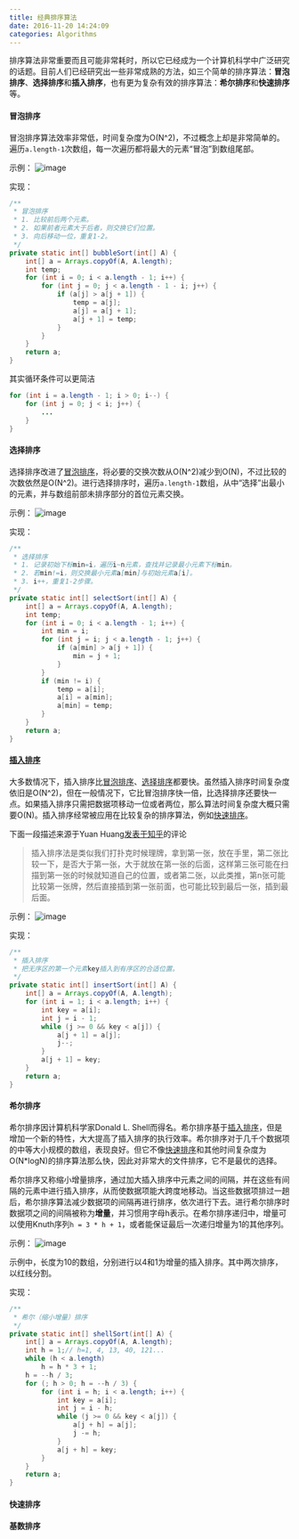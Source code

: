 ```yaml
---
title: 经典排序算法
date: 2016-11-20 14:24:09
categories: Algorithms
---
```

排序算法非常重要而且可能非常耗时，所以它已经成为一个计算机科学中广泛研究的话题。目前人们已经研究出一些非常成熟的方法，如三个简单的排序算法：**冒泡排序**、**选择排序**和**插入排序**，也有更为复杂有效的排序算法：**希尔排序**和**快速排序**等。<!-- more -->

#### 冒泡排序
冒泡排序算法效率非常低，时间复杂度为O(N^2)，不过概念上却是非常简单的。遍历`a.length-1`次数组，每一次遍历都将最大的元素“冒泡”到数组尾部。

示例：
![image](http://ogvr8n3tg.bkt.clouddn.com/%E7%BB%8F%E5%85%B8%E6%8E%92%E5%BA%8F%E7%AE%97%E6%B3%95/1.png)

实现：
```java
/**
 * 冒泡排序
 * 1. 比较前后两个元素。
 * 2. 如果前者元素大于后者，则交换它们位置。
 * 3. 向后移动一位，重复1-2。
 */
private static int[] bubbleSort(int[] A) {
    int[] a = Arrays.copyOf(A, A.length);
    int temp;
    for (int i = 0; i < a.length - 1; i++) {
        for (int j = 0; j < a.length - 1 - i; j++) {
            if (a[j] > a[j + 1]) {
                temp = a[j];
                a[j] = a[j + 1];
                a[j + 1] = temp;
            }
        }
    }
    return a;
}
```
其实循环条件可以更简洁
```java
for (int i = a.length - 1; i > 0; i--) {
    for (int j = 0; j < i; j++) {
    	...
    }
}
```

#### 选择排序
选择排序改进了[冒泡排序](#冒泡排序)，将必要的交换次数从O(N^2)减少到O(N)，不过比较的次数依然是O(N^2)。进行选择排序时，遍历`a.length-1`数组，从中“选择”出最小的元素，并与数组前部未排序部分的首位元素交换。

示例：
![image](http://ogvr8n3tg.bkt.clouddn.com/%E7%BB%8F%E5%85%B8%E6%8E%92%E5%BA%8F%E7%AE%97%E6%B3%95/2.png)

实现：
```java
/**
 * 选择排序
 * 1. 记录初始下标min=i，遍历i~n元素，查找并记录最小元素下标min。
 * 2. 若min!=i，则交换最小元素a[min]与初始元素a[i]。
 * 3. i++，重复1-2步骤。
 */
private static int[] selectSort(int[] A) {
    int[] a = Arrays.copyOf(A, A.length);
    int temp;
    for (int i = 0; i < a.length - 1; i++) {
        int min = i;
        for (int j = i; j < a.length - 1; j++) {
            if (a[min] > a[j + 1]) {
                min = j + 1;
            }
        }
        if (min != i) {
            temp = a[i];
            a[i] = a[min];
            a[min] = temp;
        }
    }
    return a;
}
```

#### [插入排序](insertSort)
大多数情况下，插入排序比[冒泡排序](#冒泡排序)、[选择排序](#选择排序)都要快。虽然插入排序时间复杂度依旧是O(N^2)，但在一般情况下，它比冒泡排序快一倍，比选择排序还要快一点。如果插入排序只需把数据项移动一位或者两位，那么算法时间复杂度大概只需要O(N)。插入排序经常被应用在比较复杂的排序算法，例如[快速排序](#快速排序)。

下面一段描述来源于Yuan Huang[发表于知乎](https://www.zhihu.com/question/29635851/answer/45110445)的评论
>插入排序法是类似我们打扑克时候理牌，拿到第一张，放在手里，第二张比较一下，是否大于第一张，大于就放在第一张的后面，这样第三张可能在扫描到第一张的时候就知道自己的位置，或者第二张，以此类推，第n张可能比较第一张牌，然后直接插到第一张前面，也可能比较到最后一张，插到最后面。

示例：
![image](http://ogvr8n3tg.bkt.clouddn.com/%E7%BB%8F%E5%85%B8%E6%8E%92%E5%BA%8F%E7%AE%97%E6%B3%95/3.png)

实现：
```java
/**
 * 插入排序
 * 把无序区的第一个元素key插入到有序区的合适位置。
 */
private static int[] insertSort(int[] A) {
    int[] a = Arrays.copyOf(A, A.length);
    for (int i = 1; i < a.length; i++) {
        int key = a[i];
        int j = i - 1;
        while (j >= 0 && key < a[j]) {
            a[j + 1] = a[j];
            j--;
        }
        a[j + 1] = key;
    }
    return a;
}
```

#### 希尔排序
希尔排序因计算机科学家Donald L. Shell而得名。希尔排序基于[插入排序](#插入排序)，但是增加一个新的特性，大大提高了插入排序的执行效率。希尔排序对于几千个数据项的中等大小规模的数组，表现良好。但它不像[快速排序](#快速排序)和其他时间复杂度为O(N*logN)的排序算法那么快，因此对非常大的文件排序，它不是最优的选择。

希尔排序又称缩小增量排序，通过加大插入排序中元素之间的间隔，并在这些有间隔的元素中进行插入排序，从而使数据项能大跨度地移动。当这些数据项排过一趟后，希尔排序算法减少数据项的间隔再进行排序，依次进行下去。进行希尔排序时数据项之间的间隔被称为**增量**，并习惯用字母h表示。在希尔排序递归中，增量可以使用Knuth序列`h = 3 * h + 1`，或者能保证最后一次递归增量为1的其他序列。

示例：
![image](http://ogvr8n3tg.bkt.clouddn.com/%E7%BB%8F%E5%85%B8%E6%8E%92%E5%BA%8F%E7%AE%97%E6%B3%95/4.png)

示例中，长度为10的数组，分别进行以4和1为增量的插入排序。其中两次排序，以红线分割。

实现：
```java
/**
 * 希尔（缩小增量）排序
 */
private static int[] shellSort(int[] A) {
    int[] a = Arrays.copyOf(A, A.length);
    int h = 1;// h=1, 4, 13, 40, 121...
    while (h < a.length)
        h = h * 3 + 1;
    h = --h / 3;
    for (; h > 0; h = --h / 3) {
        for (int i = h; i < a.length; i++) {
            int key = a[i];
            int j = i - h;
            while (j >= 0 && key < a[j]) {
                a[j + h] = a[j];
                j -= h;
            }
            a[j + h] = key;
        }
    }
    return a;
}
```

#### 快速排序

#### 基数排序